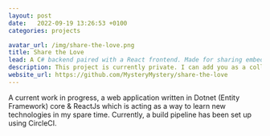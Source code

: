 ```yaml
---
layout: post
date:   2022-09-19 13:26:53 +0100
categories: projects

avatar_url: /img/share-the-love.png
title: Share the Love
lead: A C# backend paired with a React frontend. Made for sharing embed links.
description: This project is currently private. I can add you as a collaborator on request.
website_url: https://github.com/MysteryMystery/share-the-love
---
```


A current work in progress, a web application written in Dotnet (Entity Framework) core & ReactJs which is acting as a way to learn new technologies in my spare time. Currently, a build pipeline has been set up using CircleCI.